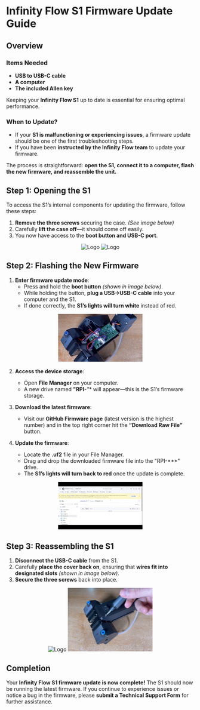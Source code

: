 # Infinity Flow S1 Firmware Update Guide

## Overview

### Items Needed
- **USB to USB-C cable**
- **A computer**
- **The included Allen key**

Keeping your **Infinity Flow S1** up to date is essential for ensuring optimal performance.

### When to Update?
- If your **S1 is malfunctioning or experiencing issues**, a firmware update should be one of the first troubleshooting steps.
- If you have been **instructed by the Infinity Flow team** to update your firmware.

The process is straightforward: **open the S1, connect it to a computer, flash the new firmware, and reassemble the unit.**

## Step 1: Opening the S1

To access the S1’s internal components for updating the firmware, follow these steps:

1. **Remove the three screws** securing the case. *(See image below)*
2. Carefully **lift the case off**—it should come off easily.
3. You now have access to the **boot button and USB-C port**.

<p align="center">
  <img src="./images/Screws.png" alt="Logo" width="45%">
  <img src="./images/PCB.png" alt="Logo" width="45%">
</p>

## Step 2: Flashing the New Firmware

1. **Enter firmware update mode**:
   - Press and hold the **boot button** *(shown in image below)*.
   - While holding the button, **plug a USB->USB-C cable** into your computer and the S1.
   - If done correctly, the **S1’s lights will turn white** instead of red.

<div align="center">
  <img src="./images/plug in.gif" alt="Logo" width="45%">
</div>

2. **Access the device storage**:
   - Open **File Manager** on your computer.
   - A new drive named **"RPI-***"** will appear—this is the S1’s firmware storage.

3. **Download the latest firmware**:
   - Visit our **GitHub Firmware page** (latest version is the highest number) and in the top right corner hit the **“Download Raw File”** button.

4. **Update the firmware**:
   - Locate the **.uf2** file in your File Manager.
   - Drag and drop the downloaded firmware file into the "RPI-***" drive.
   - The **S1’s lights will turn back to red** once the update is complete.
<div align="center">
  <img src="./images/Drag and Drop.gif" alt="Logo" width="45%">
</div>

## Step 3: Reassembling the S1

1. **Disconnect the USB-C cable** from the S1.
2. Carefully **place the cover back on**, ensuring that **wires fit into designated slots** *(shown in image below)*.
3. **Secure the three screws** back into place.

<p align="center">
  <img src="./images/Wire Slot.png" alt="Logo" width="45%">
  <img src="./images/IMG_5719.jpg" alt="Logo" width="45%">
</p>

## Completion

Your **Infinity Flow S1 firmware update is now complete!** The S1 should now be running the latest firmware. If you continue to experience issues or notice a bug in the firmware, please **submit a Technical Support Form** for further assistance.
